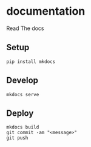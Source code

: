 # documentation
Read The docs

## Setup
```
pip install mkdocs
```

## Develop
```
mkdocs serve
```

## Deploy
```
mkdocs build
git commit -am "<message>"
git push
```
